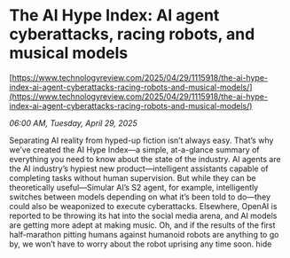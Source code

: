 # The AI Hype Index: AI agent cyberattacks, racing robots, and musical models

[https://www.technologyreview.com/2025/04/29/1115918/the-ai-hype-index-ai-agent-cyberattacks-racing-robots-and-musical-models/](https://www.technologyreview.com/2025/04/29/1115918/the-ai-hype-index-ai-agent-cyberattacks-racing-robots-and-musical-models/)

*06:00 AM, Tuesday, April 29, 2025*

Separating AI reality from hyped-up fiction isn’t always easy. That’s why we’ve created the AI Hype Index—a simple, at-a-glance summary of everything you need to know about the state of the industry.  AI agents are the AI industry’s hypiest new product—intelligent assistants capable of completing tasks without human supervision. But while they can be theoretically useful—Simular AI’s S2 agent, for example, intelligently switches between models depending on what it’s been told to do—they could also be weaponized to execute cyberattacks. Elsewhere, OpenAI is reported to be throwing its hat into the social media arena, and AI models are getting more adept at making music. Oh, and if the results of the first half-marathon pitting humans against humanoid robots are anything to go by, we won’t have to worry about the robot uprising any time soon. hide

